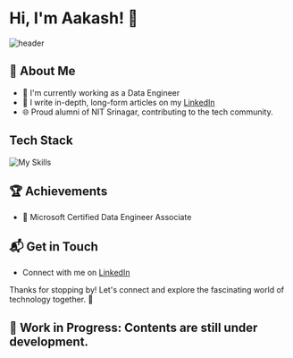 # Hi, I'm Aakash! 👋
![header](https://capsule-render.vercel.app/api?text=Welcome!!!&type=waving&color=timeAuto&animation=twinkling)

## 🚀 About Me

- 🔭 I'm currently working as a Data Engineer
- 📝 I write in-depth, long-form articles on my [LinkedIn](https://www.linkedin.com/in/aakashdeep-b-419a471a4/)
- 🌐 Proud alumni of NIT Srinagar, contributing to the tech community.



## Tech Stack
![My Skills](https://go-skill-icons.vercel.app/api/icons?i=azure,python,spark,hadoop,hive,kafka,postgres,mongodb,databricks,delta,snowflake,airflow,azuredevops,docker,git,githubactions,jenkins,)



 ## 🏆 Achievements

- 🌟 Microsoft Certified Data Engineer Associate


## 📬 Get in Touch

- Connect with me on [LinkedIn](https://www.linkedin.com/in/aakashdeep-b-419a471a4/)


Thanks for stopping by! Let's connect and explore the fascinating world of technology together. 🚀

## 🚧 **Work in Progress:** Contents are still under development.







